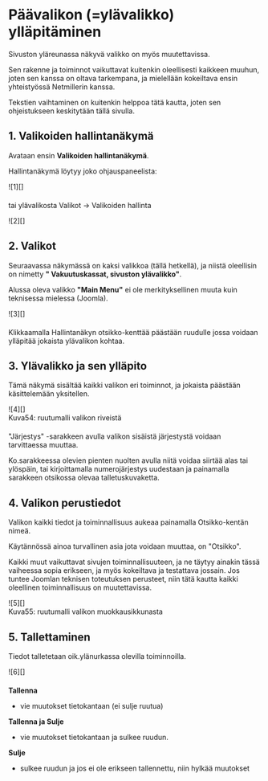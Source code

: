 # Päävalikon (=ylävalikko) ylläpitäminen

Sivuston yläreunassa näkyvä valikko on myös muutettavissa.

Sen rakenne ja toiminnot vaikuttavat kuitenkin oleellisesti kaikkeen muuhun,
joten sen kanssa on oltava tarkempana, ja mielellään kokeiltava ensin yhteistyössä Netmillerin kanssa.

Tekstien vaihtaminen on kuitenkin helppoa tätä kautta, joten sen ohjeistukseen keskitytään tällä sivulla.


## 1. Valikoiden hallintanäkymä

Avataan ensin __Valikoiden hallintanäkymä__.

Hallintanäkymä löytyy joko ohjauspaneelista:

<figure class="fig-n border" style="margin:0 0 20px 0">
![1][]
</figure>

tai ylävalikosta Valikot ->  Valikoiden hallinta

<figure class="fig-n border" style="margin:0 0 20px 0">
![2][]
</figure>

## 2. Valikot

Seuraavassa näkymässä on kaksi valikkoa (tällä hetkellä), ja niistä oleellisin on nimetty __" Vakuutuskassat, sivuston ylävalikko"__.

Alussa oleva valikko __"Main Menu"__ ei ole merkityksellinen muuta kuin teknisessa mielessa (Joomla).

<figure class="fig-n border" style="margin:0 0 20px 0">
![3][]
</figure>

Klikkaamalla Hallintanäkyn otsikko-kenttää päästään ruudulle jossa voidaan ylläpitää jokaista ylävalikon kohtaa.


## 3. Ylävalikko ja sen ylläpito

Tämä näkymä sisältää kaikki valikon eri toiminnot, ja jokaista päästään käsittelemään yksitellen.

<figure class="fig-n border" style="margin:0 0 20px 0">
![4][]
<figcaption>Kuva54: ruutumalli valikon riveistä</figcaption>
</figure>


"Järjestys" -sarakkeen avulla valikon sisäistä järjestystä voidaan tarvittaessa muuttaa.

Ko.sarakkeessa olevien pienten nuolten avulla niitä voidaa siirtää alas tai ylöspäin,
tai kirjoittamalla numerojärjestys uudestaan ja painamalla sarakkeen otsikossa olevaa talletuskuvaketta.


## 4. Valikon perustiedot

Valikon kaikki tiedot ja toiminnallisuus aukeaa painamalla Otsikko-kentän nimeä.

Käytännössä ainoa turvallinen asia jota voidaan muuttaa, on "Otsikko".

Kaikki muut vaikuttavat sivujen toiminnallisuuteen, ja ne täytyy ainakin tässä vaiheessa sopia erikseen,
ja myös kokeiltava ja testattava jossain. Jos tuntee Joomlan teknisen toteutuksen perusteet,
niin tätä kautta kaikki oleellinen toiminnallisuus on muutettavissa.

<figure class="fig-n border" style="margin:0 0 20px 0">
![5][]
<figcaption>Kuva55: ruutumalli valikon muokkausikkunasta</figcaption>
</figure>


## 5. Tallettaminen

Tiedot talletetaan oik.ylänurkassa olevilla toiminnoilla.

<figure class="fig-n border" style="margin:0 0 20px 0">
![6][]
</figure>

__Tallenna__

*   vie muutokset tietokantaan (ei sulje ruutua)

__Tallenna ja Sulje__

*   vie muutokset tietokantaan ja sulkee ruudun.

__Sulje__

*   sulkee ruudun ja jos ei ole erikseen tallennettu, niin hylkää muutokset









[1]: kuvat/kuva51.png "Ruutumalli"
[2]: kuvat/kuva52.png "Ruutumalli"
[3]: kuvat/kuva53.png "Ruutumalli"
[4]: kuvat/kuva54.png "Ruutumalli"
[5]: kuvat/kuva55.png "Ruutumalli"
[6]: kuvat/kuva56.png "Ruutumalli"
[21]: pages/mediatiedostot.md
